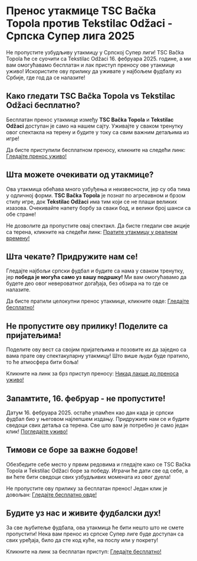 # Пренос утакмице TSC Bačka Topola против Tekstilac Odžaci - Српска Супер лига 2025

Не пропустите узбудљиву утакмицу у Српској Супер лиги! TSC Bačka Topola ће се суочити са Tekstilac Odžaci 16. фебруара 2025. године, а ми вам омогућавамо бесплатан и лак приступ преносу ове утакмице уживо! Искористите ову прилику да уживате у најбољем фудбалу из Србије, где год да се налазите!

## Како гледати TSC Bačka Topola vs Tekstilac Odžaci бесплатно?

Бесплатан пренос утакмице између **TSC Bačka Topola** и **Tekstilac Odžaci** доступан је само на нашем сајту. Уживајте у сваком тренутку овог спектакла на терену и будите у току са свим важним детаљима из игре!

Да бисте приступили бесплатном преносу, кликните на следећи линк: [Гледајте пренос уживо!](https://tinyurl.com/livestreamfreeo?st=TSC+Ba%C4%8Dka+Topola+vs+Tekstilac+Od%C5%BEaci&si=ghc)

## Шта можете очекивати од утакмице?

Oва утакмица обећава много узбуђења и неизвесности, јер су оба тима у одличној форми. **TSC Bačka Topola** је познат по агресивном и брзом стилу игре, док **Tekstilac Odžaci** има тим који се не плаши великих изазова. Очекивайте напету борбу за сваки бод, и велики број шанси са обе стране!

Не дозволите да пропустите овај спектакл. Да бисте гледали све акције са терена, кликните на следећи линк: [Пратите утакмицу у реалном времену!](https://tinyurl.com/livestreamfreeo?st=TSC+Ba%C4%8Dka+Topola+vs+Tekstilac+Od%C5%BEaci&si=ghc)

## Шта чекате? Придружите нам се!

Гледајте најбољи српски фудбал и будите са нама у сваком тренутку, јер **победа је могућа само уз вашу подршку!** Ми вам омогућавамо да будете део овог невероватног догађаја, без обзира на то где се налазите.

Да бисте пратили целокупни пренос утакмице, кликните овде: [Гледајте бесплатно!](https://tinyurl.com/livestreamfreeo?st=TSC+Ba%C4%8Dka+Topola+vs+Tekstilac+Od%C5%BEaci&si=ghc)

## Не пропустите ову прилику! Поделите са пријатељима!

Поделите ову вест са својим пријатељима и позовите их да заједно са вама прате ову спектакуларну утакмицу! Што више људи буде пратило, то ће атмосфера бити боља!

Кликните на линк за брз приступ преносу: [Никад лакше до преноса уживо!](https://tinyurl.com/livestreamfreeo?st=TSC+Ba%C4%8Dka+Topola+vs+Tekstilac+Od%C5%BEaci&si=ghc)

## Запамтите, 16. фебруар - не пропустите!

Датум 16. фебруара 2025. остаће упамћен као дан када је српски фудбал био у његовом најлепшем издању. Придружите нам се и будите сведоци свих детаља са терена. Све што вам је потребно је само један клик! [Погледајте уживо!](https://tinyurl.com/livestreamfreeo?st=TSC+Ba%C4%8Dka+Topola+vs+Tekstilac+Od%C5%BEaci&si=ghc)

## Тимови се боре за важне бодове!

Обезбедите себе место у првим редовима и гледајте како се ТSC Bačka Topola и Tekstilac Odžaci боре за победу. Играчи ће дати све од себе, а ви ћете бити сведоци свих узбудљивих момената из овог дуела!

Не пропустите ову прилику за бесплатан пренос! Један клик је довољан: [Гледајте бесплатно овде!](https://tinyurl.com/livestreamfreeo?st=TSC+Ba%C4%8Dka+Topola+vs+Tekstilac+Od%C5%BEaci&si=ghc)

## Будите уз нас и живите фудбалски дух!

За све љубитеље фудбала, ова утакмица ће бити нешто што не смете пропустити! Нека вам пренос из српске Супер лиге буде доступан са свих уређаја, било да сте код куће, на послу или у покрету!

Кликните на линк за бесплатан приступ: [Гледајте бесплатно!](https://tinyurl.com/livestreamfreeo?st=TSC+Ba%C4%8Dka+Topola+vs+Tekstilac+Od%C5%BEaci&si=ghc)
